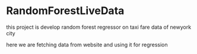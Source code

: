 # RandomForestLiveData
this project is develop random forest regressor on taxi fare data of newyork city

here we are fetching data from website and using it for regression
